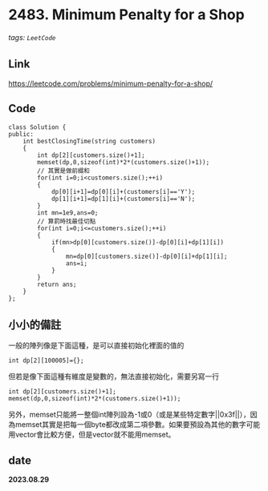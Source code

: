 # 2483. Minimum Penalty for a Shop
###### tags: `LeetCode`
## **Link**
https://leetcode.com/problems/minimum-penalty-for-a-shop/
## **Code**
```cpp=
class Solution {
public:
    int bestClosingTime(string customers) 
    {
        int dp[2][customers.size()+1];
        memset(dp,0,sizeof(int)*2*(customers.size()+1));
        // 其實是做前綴和
        for(int i=0;i<customers.size();++i)
        {
            dp[0][i+1]=dp[0][i]+(customers[i]=='Y');
            dp[1][i+1]=dp[1][i]+(customers[i]=='N');
        }
        int mn=1e9,ans=0;
        // 算罰時找最佳切點
        for(int i=0;i<=customers.size();++i)
        {
            if(mn>dp[0][customers.size()]-dp[0][i]+dp[1][i])
            {
                mn=dp[0][customers.size()]-dp[0][i]+dp[1][i];
                ans=i;
            }
        }
        return ans;
    }
};
```
## 小小的備註
一般的陣列像是下面這種，是可以直接初始化裡面的值的
```cpp=
int dp[2][100005]={};
```
但若是像下面這種有維度是變數的，無法直接初始化，需要另寫一行
```cpp=
int dp[2][customers.size()+1];
memset(dp,0,sizeof(int)*2*(customers.size()+1));
```
另外，memset只能將一整個int陣列設為-1或0（或是某些特定數字||0x3f||），因為memset其實是把每一個byte都改成第二項參數。如果要預設為其他的數字可能用vector會比較方便，但是vector就不能用memset。
## date
**2023.08.29**

